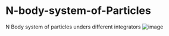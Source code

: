 # N-body-system-of-Particles
N Body system of particles unders different integrators
![image](https://github.com/katul3767/N-body-system-of-Particles/assets/83675858/69d6a268-3758-49c6-98ed-96165b3c6873)
